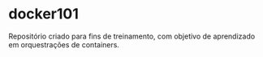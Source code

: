 # docker101
Repositório criado para fins de treinamento, com objetivo de aprendizado em orquestrações de containers.